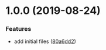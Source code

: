 # 1.0.0 (2019-08-24)


### Features

* add initial files ([80a6dd2](https://github.com/zooxsmart/lambda-mysql/commit/80a6dd2))
